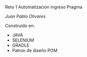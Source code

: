 Reto 1 Automatizacion ingreso Pragma
 
*Juan Pablo Olivares*

Construido en:
* JAVA
* SELENIUM
* GRADLE
* Patron de diseño POM
